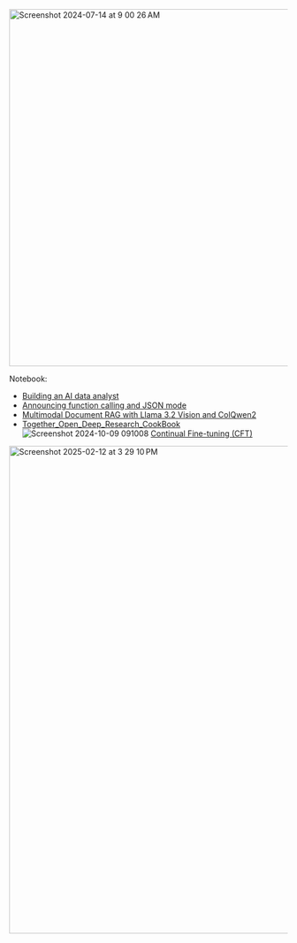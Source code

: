 
<img width="646" alt="Screenshot 2024-07-14 at 9 00 26 AM" src="https://github.com/user-attachments/assets/5c5cfdc4-7c63-4ae4-baeb-bd3b24a21a29">


Notebook: 

- [Building an AI data analyst](https://docs.together.ai/docs/data-analyst-agent)
- [Announcing function calling and JSON mode](https://www.together.ai/blog/function-calling-json-mode)
- [Multimodal Document RAG with Llama 3.2 Vision and ColQwen2](https://www.together.ai/blog/multimodal-document-rag-with-llama-3-2-vision-and-colqwen2)
- [Together_Open_Deep_Research_CookBook](https://github.com/togethercomputer/together-cookbook/blob/main/Agents/Together_Open_Deep_Research_CookBook.ipynb)
![Screenshot 2024-10-09 091008](https://github.com/user-attachments/assets/71057426-a64d-414d-89d8-11b77e12cb8a)
[Continual Fine-tuning (CFT)](https://github.com/togethercomputer/together-cookbook/blob/main/Finetuning/Continual_Finetuning.ipynb)


<img width="882" alt="Screenshot 2025-02-12 at 3 29 10 PM" src="https://github.com/user-attachments/assets/9d2f74ff-7dc6-433f-ab3d-d2c855fb58d7" />
